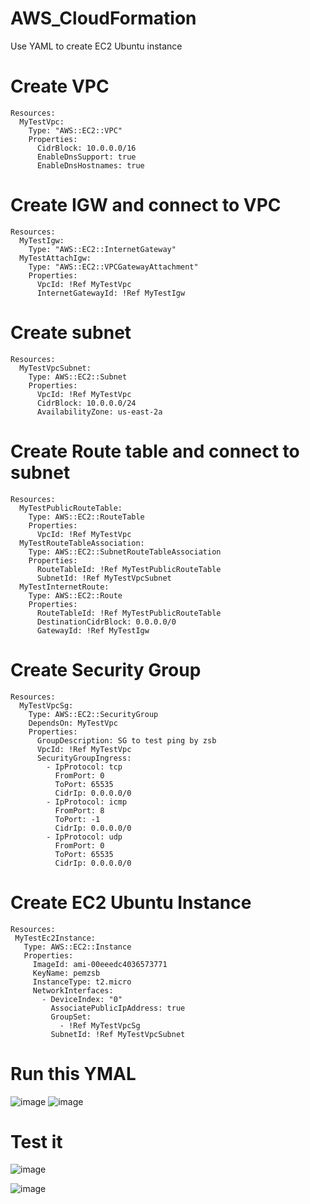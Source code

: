 # AWS_CloudFormation
Use YAML to create EC2 Ubuntu instance 
# Create VPC
```
Resources:
  MyTestVpc:
    Type: "AWS::EC2::VPC"
    Properties:
      CidrBlock: 10.0.0.0/16
      EnableDnsSupport: true
      EnableDnsHostnames: true
```

# Create IGW and connect to VPC
```
Resources:
  MyTestIgw:
    Type: "AWS::EC2::InternetGateway"
  MyTestAttachIgw:
    Type: "AWS::EC2::VPCGatewayAttachment"
    Properties:
      VpcId: !Ref MyTestVpc
      InternetGatewayId: !Ref MyTestIgw
```

# Create subnet
```
Resources:
  MyTestVpcSubnet:
    Type: AWS::EC2::Subnet
    Properties:
      VpcId: !Ref MyTestVpc
      CidrBlock: 10.0.0.0/24
      AvailabilityZone: us-east-2a
```
# Create Route table and connect to subnet
```
Resources:
  MyTestPublicRouteTable:
    Type: AWS::EC2::RouteTable
    Properties:
      VpcId: !Ref MyTestVpc
  MyTestRouteTableAssociation:
    Type: AWS::EC2::SubnetRouteTableAssociation
    Properties:
      RouteTableId: !Ref MyTestPublicRouteTable
      SubnetId: !Ref MyTestVpcSubnet
  MyTestInternetRoute:
    Type: AWS::EC2::Route
    Properties:
      RouteTableId: !Ref MyTestPublicRouteTable
      DestinationCidrBlock: 0.0.0.0/0
      GatewayId: !Ref MyTestIgw
```

# Create Security Group
```
Resources:
  MyTestVpcSg:
    Type: AWS::EC2::SecurityGroup
    DependsOn: MyTestVpc
    Properties:
      GroupDescription: SG to test ping by zsb
      VpcId: !Ref MyTestVpc
      SecurityGroupIngress:
        - IpProtocol: tcp
          FromPort: 0
          ToPort: 65535
          CidrIp: 0.0.0.0/0
        - IpProtocol: icmp
          FromPort: 8
          ToPort: -1
          CidrIp: 0.0.0.0/0
        - IpProtocol: udp
          FromPort: 0
          ToPort: 65535
          CidrIp: 0.0.0.0/0
```
 # Create EC2 Ubuntu Instance
 ```
 Resources:
  MyTestEc2Instance:
    Type: AWS::EC2::Instance
    Properties:
      ImageId: ami-00eeedc4036573771
      KeyName: pemzsb
      InstanceType: t2.micro
      NetworkInterfaces:
        - DeviceIndex: "0"
          AssociatePublicIpAddress: true
          GroupSet:
            - !Ref MyTestVpcSg
          SubnetId: !Ref MyTestVpcSubnet
 ```

# Run this YMAL
![image](https://user-images.githubusercontent.com/75282285/226187790-1f95aaa3-77fc-4b93-a51a-ba69664bd016.png)
![image](https://user-images.githubusercontent.com/75282285/226187760-8d3b7cbf-d728-4870-b8fb-5e2efae49326.png)

# Test it
![image](https://user-images.githubusercontent.com/75282285/226188651-26097929-8ffd-4576-8656-c70ac0f3bcbf.png)

![image](https://user-images.githubusercontent.com/75282285/226187841-1d303ec2-c42a-4146-909d-901a3b90f702.png)






